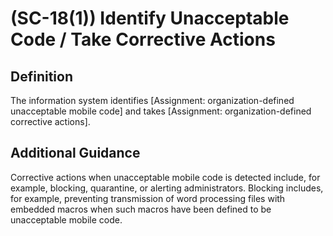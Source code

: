 
# (SC-18(1)) Identify Unacceptable Code / Take Corrective Actions

## Definition

The information system identifies [Assignment: organization-defined unacceptable mobile code] and takes [Assignment: organization-defined corrective actions].

## Additional Guidance

Corrective actions when unacceptable mobile code is detected include, for example, blocking, quarantine, or alerting administrators. Blocking includes, for example, preventing transmission of word processing files with embedded macros when such macros have been defined to be unacceptable mobile code.
